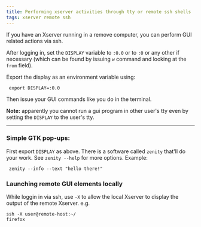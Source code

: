 ```yaml
---
title: Performing xserver activities through tty or remote ssh shells
tags: xserver remote ssh 
---
```

If you have an Xserver running in a remove computer, you can perform GUI related actions via ssh.
 
 After logging in, set the `DISPLAY` variable to `:0.0` or to `:0` or any other if necessary (which can be found by issuing `w` command and looking at the `from` field).

Export the display as an environment variable using:
``` 
 export DISPLAY=:0.0
```
 Then  issue your GUI commands like you do in the terminal.
 
**Note:** apparently you cannot run a gui program in other user's tty even by setting the `DISPLAY` to the user's tty.
 
***

### Simple GTK pop-ups:
 
 First export `DISPLAY` as above.
 There is a software called `zenity` that'll do your work. See `zenity --help` for more options. Example:
``` 
 zenity --info --text "hello there!"
```

### Launching remote GUI elements locally

While loggin in via ssh, use `-X` to allow the local Xserver to display the output of the remote Xserver. e.g.
```
ssh -X user@remote-host:~/
firefox
```

